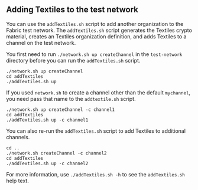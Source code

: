 ## Adding Textiles to the test network

You can use the `addTextiles.sh` script to add another organization to the Fabric test network. The `addTextiles.sh` script generates the Textiles crypto material, creates an Textiles organization definition, and adds Textiles to a channel on the test network.

You first need to run `./network.sh up createChannel` in the `test-network` directory before you can run the `addTextiles.sh` script.

```
./network.sh up createChannel
cd addTextiles
./addTextiles.sh up
```

If you used `network.sh` to create a channel other than the default `mychannel`, you need pass that name to the `addtextile.sh` script.
```
./network.sh up createChannel -c channel1
cd addTextiles
./addTextiles.sh up -c channel1
```

You can also re-run the `addTextiles.sh` script to add Textiles to additional channels.
```
cd ..
./network.sh createChannel -c channel2
cd addTextiles
./addTextiles.sh up -c channel2
```

For more information, use `./addTextiles.sh -h` to see the `addTextiles.sh` help text.
